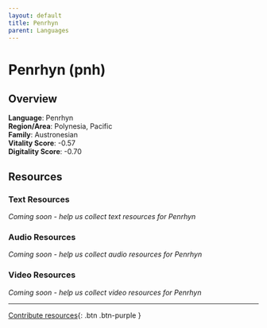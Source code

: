 ```yaml
---
layout: default
title: Penrhyn
parent: Languages
---
```


# Penrhyn (pnh)

## Overview

**Language**: Penrhyn  
**Region/Area**: Polynesia, Pacific  
**Family**: Austronesian  
**Vitality Score**: -0.57  
**Digitality Score**: -0.70  

## Resources

### Text Resources
*Coming soon - help us collect text resources for Penrhyn*

### Audio Resources
*Coming soon - help us collect audio resources for Penrhyn*

### Video Resources
*Coming soon - help us collect video resources for Penrhyn*

---

[Contribute resources](https://fairtrain.github.io/){: .btn .btn-purple }
